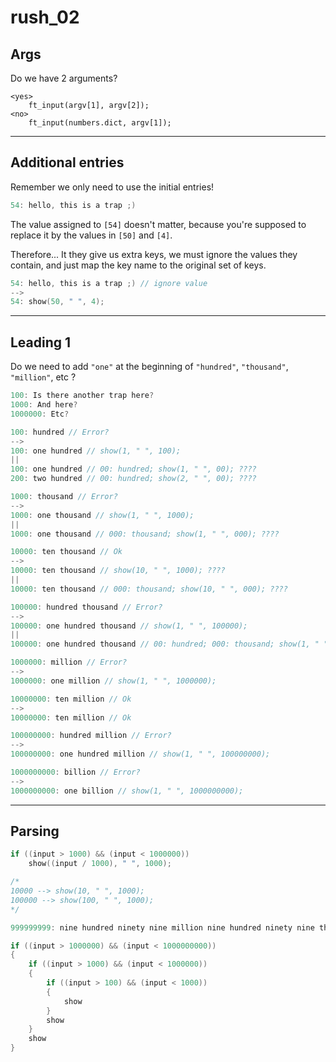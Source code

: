 # rush_02

## Args

Do we have 2 arguments?
```
<yes>
	ft_input(argv[1], argv[2]);
<no>
	ft_input(numbers.dict, argv[1]);
```

---
## Additional entries

Remember we only need to use the initial entries!
```c
54: hello, this is a trap ;)
```
The value assigned to `[54]` doesn't matter,
because you're supposed to replace it by the values in `[50]` and `[4]`.

Therefore...
It they give us extra keys,
we must ignore the values they contain,
and just map the key name to the original set of keys.
```c
54: hello, this is a trap ;) // ignore value
-->
54: show(50, " ", 4);
```

---
## Leading 1

Do we need to add `"one"` at the beginning of `"hundred"`, `"thousand"`, `"million"`, etc ?

```c
100: Is there another trap here?
1000: And here?
1000000: Etc?
```
```c
100: hundred // Error?
-->
100: one hundred // show(1, " ", 100);
||
100: one hundred // 00: hundred; show(1, " ", 00); ????
200: two hundred // 00: hundred; show(2, " ", 00); ????
```
```c
1000: thousand // Error?
-->
1000: one thousand // show(1, " ", 1000);
||
1000: one thousand // 000: thousand; show(1, " ", 000); ????
```
```c
10000: ten thousand // Ok
-->
10000: ten thousand // show(10, " ", 1000); ????
||
10000: ten thousand // 000: thousand; show(10, " ", 000); ????
```
```c
100000: hundred thousand // Error?
-->
100000: one hundred thousand // show(1, " ", 100000);
||
100000: one hundred thousand // 00: hundred; 000: thousand; show(1, " ", 00, " ", 000); ????
```
```c
1000000: million // Error?
-->
1000000: one million // show(1, " ", 1000000);
```
```c
10000000: ten million // Ok
-->
10000000: ten million // Ok
```
```c
100000000: hundred million // Error?
-->
100000000: one hundred million // show(1, " ", 100000000);
```
```c
1000000000: billion // Error?
-->
1000000000: one billion // show(1, " ", 1000000000);
```

---
## Parsing

```c
if ((input > 1000) && (input < 1000000))
	show((input / 1000), " ", 1000);

/*
10000 --> show(10, " ", 1000);
100000 --> show(100, " ", 1000);
*/
```
```c
999999999: nine hundred ninety nine million nine hundred ninety nine thousand nine hundred ninety nine

if ((input > 1000000) && (input < 1000000000))
{
	if ((input > 1000) && (input < 1000000))
	{
		if ((input > 100) && (input < 1000))
		{
			show
		}
		show
	}
	show
}
```
